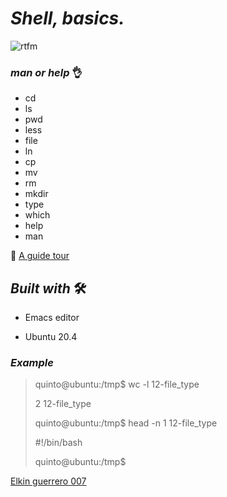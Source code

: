 # *_Shell, basics._*


![rtfm](https://user-images.githubusercontent.com/85587286/160321598-b149394f-c0c6-48ba-97ee-8d08d2f94ee1.png)

### *_man or help_*  👌

- cd
- ls
- pwd
- less
- file
- ln
- cp
- mv
- rm
- mkdir
- type
- which
- help
- man

🚀  [A guide tour](http://linuxcommand.org/lc3_lts0040.php)


## *_Built with_* 🛠️

* Emacs editor

* Ubuntu 20.4
  

  
### *_Example_*


> quinto@ubuntu:/tmp$ wc -l 12-file_type
> 
> 2 12-file_type
> 
> quinto@ubuntu:/tmp$ head -n 1 12-file_type
>  
> #!/bin/bash
> 
> quinto@ubuntu:/tmp$


[Elkin guerrero 007](https://github.com/elkinguerrero007)


